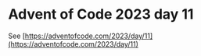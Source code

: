 # Advent of Code 2023 day 11

See [https://adventofcode.com/2023/day/11](https://adventofcode.com/2023/day/11)
